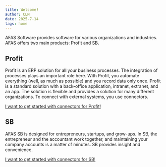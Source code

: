```yaml
---
title: Welcome!
author: CLN
date: 2025-7-14
tags: home
---
```


AFAS Software provides software for various organizations and industries. AFAS offers two main products: Profit and SB.

## Profit

Profit is an ERP solution for all your business processes. The integration of processes plays an important role here. With Profit, you automate everything (well, as much as possible) and you record data only once. Profit is a standard solution with a back-office application, intranet, extranet, and an app. The solution is flexible and provides a solution for many different organizations. To connect with external systems, you use connectors.

[I want to get started with connectors for Profit!](../profit/en/start)

## SB

AFAS SB is designed for entrepreneurs, startups, and grow-ups. In SB, the entrepreneur and the accountant work together, and maintaining your company accounts is a matter of minutes. SB provides insight and convenience.

[I want to get started with connectors for SB!](../sb/en/Start)
